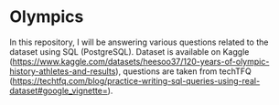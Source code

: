 # Olympics
In this repository, I will be answering various questions related to the dataset using SQL (PostgreSQL). Dataset is available on Kaggle 
(https://www.kaggle.com/datasets/heesoo37/120-years-of-olympic-history-athletes-and-results), questions are taken from techTFQ 
(https://techtfq.com/blog/practice-writing-sql-queries-using-real-dataset#google_vignette=).
